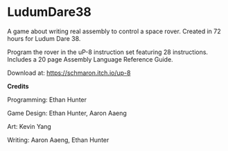 # LudumDare38
A game about writing real assembly to control a space rover. Created in 72 hours for Ludum Dare 38. 

Program the rover in the uP-8 instruction set featuring 28 instructions. Includes a 20 page Assembly Language Reference Guide.

Download at: https://schmaron.itch.io/up-8

**Credits**

Programming: Ethan Hunter

Game Design: Ethan Hunter, Aaron Aaeng

Art: Kevin Yang

Writing: Aaron Aaeng, Ethan Hunter
